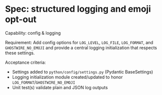 <!-- OPENSPEC:START -->
# Spec: structured logging and emoji opt-out

Capability: config & logging

Requirement: Add config options for `LOG_LEVEL`, `LOG_FILE`, `LOG_FORMAT`, and `GHOSTWIRE_NO_EMOJI` and provide a central logging initialization that respects these settings.

Acceptance criteria:

- Settings added to `python/config/settings.py` (Pydantic BaseSettings)
- Logging initialization module created/updated to honor `LOG_FORMAT`/`GHOSTWIRE_NO_EMOJI`
- Unit test(s) validate plain and JSON log outputs

<!-- OPENSPEC:END -->

